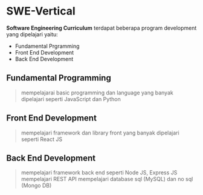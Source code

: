 # SWE-Vertical

**Software Engineering Curriculum**
terdapat beberapa program development yang dipelajari yaitu:
- Fundamental Prgramming
- Front End Development
- Back End Development

## Fundamental Programming
> mempelajarai basic programming dan language yang banyak dipelajari seperti JavaScript dan Python

## Front End Development
> mempelajari framework dan library front yang banyak dipelajari seperti React JS

## Back End Development
> mempelajari framework back end seperti Node JS, Express JS
> mempelajari REST API
> mempelajari database sql (MySQL) dan no sql (Mongo DB)
